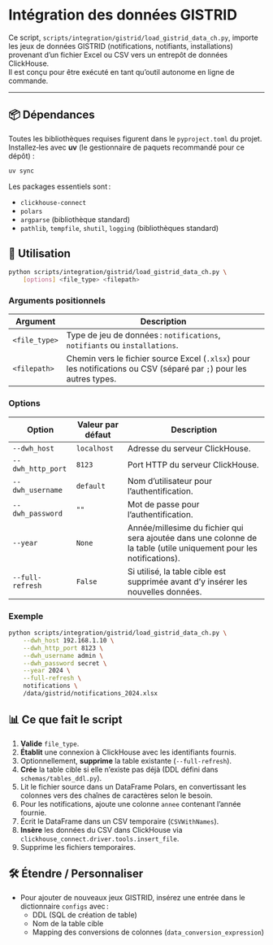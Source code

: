 # Intégration des données GISTRID

Ce script, `scripts/integration/gistrid/load_gistrid_data_ch.py`, importe les jeux de données GISTRID (notifications, notifiants, installations) provenant d’un fichier Excel ou CSV vers un entrepôt de données ClickHouse.  
Il est conçu pour être exécuté en tant qu’outil autonome en ligne de commande.

---

## 📦 Dépendances

Toutes les bibliothèques requises figurent dans le `pyproject.toml` du projet.  
Installez‑les avec **uv** (le gestionnaire de paquets recommandé pour ce dépôt) :

```bash
uv sync
```

Les packages essentiels sont :

- `clickhouse-connect`
- `polars`
- `argparse` (bibliothèque standard)
- `pathlib`, `tempfile`, `shutil`, `logging` (bibliothèques standard)

## 🚀 Utilisation

```bash
python scripts/integration/gistrid/load_gistrid_data_ch.py \
    [options] <file_type> <filepath>
```

### Arguments positionnels

| Argument      | Description                                                                                                         |
| ------------- | ------------------------------------------------------------------------------------------------------------------- |
| `<file_type>` | Type de jeu de données : `notifications`, `notifiants` ou `installations`.                                          |
| `<filepath>`  | Chemin vers le fichier source Excel (`.xlsx`) pour les notifications ou CSV (séparé par `;`) pour les autres types. |

### Options

| Option            | Valeur par défaut | Description                                                                                                         |
| ----------------- | ----------------- | ------------------------------------------------------------------------------------------------------------------- |
| `--dwh_host`      | `localhost`       | Adresse du serveur ClickHouse.                                                                                      |
| `--dwh_http_port` | `8123`            | Port HTTP du serveur ClickHouse.                                                                                    |
| `--dwh_username`  | `default`         | Nom d’utilisateur pour l’authentification.                                                                          |
| `--dwh_password`  | `""`              | Mot de passe pour l’authentification.                                                                               |
| `--year`          | `None`            | Année/millesime du fichier qui sera ajoutée dans une colonne de la table (utile uniquement pour les notifications). |
| `--full-refresh`  | `False`           | Si utilisé, la table cible est supprimée avant d’y insérer les nouvelles données.                                   |

### Exemple

```bash
python scripts/integration/gistrid/load_gistrid_data_ch.py \
    --dwh_host 192.168.1.10 \
    --dwh_http_port 8123 \
    --dwh_username admin \
    --dwh_password secret \
    --year 2024 \
    --full-refresh \
    notifications \
    /data/gistrid/notifications_2024.xlsx
```

## 📊 Ce que fait le script

1. **Valide** `file_type`.
2. **Établit** une connexion à ClickHouse avec les identifiants fournis.
3. Optionnellement, **supprime** la table existante (`--full-refresh`).
4. **Crée** la table cible si elle n’existe pas déjà (DDL défini dans `schemas/tables_ddl.py`).
5. Lit le fichier source dans un DataFrame Polars, en convertissant les colonnes vers des chaînes de caractères selon le besoin.
6. Pour les notifications, ajoute une colonne `annee` contenant l’année fournie.
7. Écrit le DataFrame dans un CSV temporaire (`CSVWithNames`).
8. **Insère** les données du CSV dans ClickHouse via `clickhouse_connect.driver.tools.insert_file`.
9. Supprime les fichiers temporaires.

## 🛠️ Étendre / Personnaliser

- Pour ajouter de nouveaux jeux GISTRID, insérez une entrée dans le dictionnaire `configs` avec :
  - DDL (SQL de création de table)
  - Nom de la table cible
  - Mapping des conversions de colonnes (`data_conversion_expression`)
